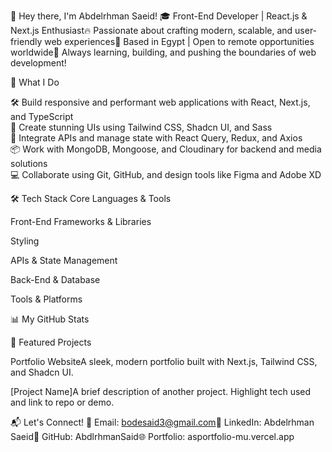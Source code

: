 👋 Hey there, I'm Abdelrhman Saeid!
🎓 Front-End Developer | React.js & Next.js Enthusiast🔥 Passionate about crafting modern, scalable, and user-friendly web experiences📍 Based in Egypt | Open to remote opportunities worldwide🌟 Always learning, building, and pushing the boundaries of web development!

🚀 What I Do

🛠️ Build responsive and performant web applications with React, Next.js, and TypeScript  
🎨 Create stunning UIs using Tailwind CSS, Shadcn UI, and Sass  
🔗 Integrate APIs and manage state with React Query, Redux, and Axios  
📦 Work with MongoDB, Mongoose, and Cloudinary for backend and media solutions  
💻 Collaborate using Git, GitHub, and design tools like Figma and Adobe XD


🛠️ Tech Stack
Core Languages & Tools

Front-End Frameworks & Libraries

Styling

APIs & State Management

Back-End & Database

Tools & Platforms


📊 My GitHub Stats


🌟 Featured Projects

Portfolio WebsiteA sleek, modern portfolio built with Next.js, Tailwind CSS, and Shadcn UI.

[Project Name]A brief description of another project. Highlight tech used and link to repo or demo.



📬 Let's Connect!
📧 Email: bodesaid3@gmail.com💼 LinkedIn: Abdelrhman Saeid🐙 GitHub: AbdlrhmanSaid🌐 Portfolio: asportfolio-mu.vercel.app

